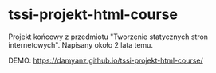 # tssi-projekt-html-course
Projekt końcowy z przedmiotu "Tworzenie statycznych stron internetowych". Napisany około 2 lata temu.

DEMO: https://damyanz.github.io/tssi-projekt-html-course/
